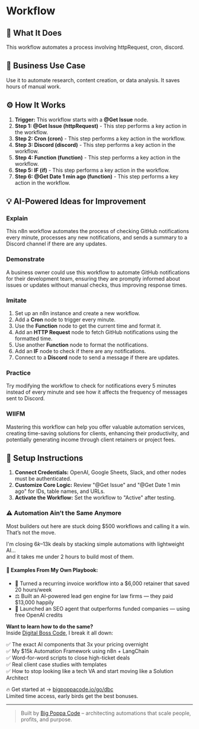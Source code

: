 # Workflow

## 🚀 What It Does
This workflow automates a process involving httpRequest, cron, discord.

## 💼 Business Use Case
Use it to automate research, content creation, or data analysis. It saves hours of manual work.

## ⚙️ How It Works
1.  **Trigger:** This workflow starts with a **@Get Issue** node.
2. **Step 1: @Get Issue (httpRequest)** - This step performs a key action in the workflow.
3. **Step 2: Cron (cron)** - This step performs a key action in the workflow.
4. **Step 3: Discord (discord)** - This step performs a key action in the workflow.
5. **Step 4: Function (function)** - This step performs a key action in the workflow.
6. **Step 5: IF (if)** - This step performs a key action in the workflow.
7. **Step 6: @Get Date 1 min ago (function)** - This step performs a key action in the workflow.

## 💡 AI-Powered Ideas for Improvement
### Explain
This n8n workflow automates the process of checking GitHub notifications every minute, processes any new notifications, and sends a summary to a Discord channel if there are any updates.

### Demonstrate
A business owner could use this workflow to automate GitHub notifications for their development team, ensuring they are promptly informed about issues or updates without manual checks, thus improving response times.

### Imitate
1. Set up an n8n instance and create a new workflow.
2. Add a **Cron** node to trigger every minute.
3. Use the **Function** node to get the current time and format it.
4. Add an **HTTP Request** node to fetch GitHub notifications using the formatted time.
5. Use another **Function** node to format the notifications.
6. Add an **IF** node to check if there are any notifications.
7. Connect to a **Discord** node to send a message if there are updates.

### Practice
Try modifying the workflow to check for notifications every 5 minutes instead of every minute and see how it affects the frequency of messages sent to Discord.

### WIIFM
Mastering this workflow can help you offer valuable automation services, creating time-saving solutions for clients, enhancing their productivity, and potentially generating income through client retainers or project fees.

## 🔧 Setup Instructions
1. **Connect Credentials:** OpenAI, Google Sheets, Slack, and other nodes must be authenticated.
2. **Customize Core Logic:** Review "@Get Issue" and "@Get Date 1 min ago" for IDs, table names, and URLs.
3. **Activate the Workflow:** Set the workflow to "Active" after testing.

### ⚠️ Automation Ain’t the Same Anymore

Most builders out here are stuck doing $500 workflows and calling it a win.  
That’s not the move.  

I'm closing $6k–$13k deals by stacking simple automations with lightweight AI...  
and it takes me under 2 hours to build most of them.

#### 🧠 Examples From My Own Playbook:
- 🔁 Turned a recurring invoice workflow into a $6,000 retainer that saved 20 hours/week  
- ⚖️ Built an AI-powered lead gen engine for law firms — they paid $13,000 happily  
- 🚀 Launched an SEO agent that outperforms funded companies — using free OpenAI credits  

**Want to learn how to do the same?**  
Inside [Digital Boss Code](https://bigpoppacode.io/go/dbc), I break it all down:

✅ The exact AI components that 3x your pricing overnight  
✅ My $15k Automation Framework using n8n + LangChain  
✅ Word-for-word scripts to close high-ticket deals  
✅ Real client case studies with templates  
✅ How to stop looking like a tech VA and start moving like a Solution Architect  

🔥 Get started at → [bigpoppacode.io/go/dbc](https://bigpoppacode.io/go/dbc)  
Limited time access, early birds get the best bonuses.

---
> Built by [Big Poppa Code](https://bigpoppacode.io) – architecting automations that scale people, profits, and purpose.
